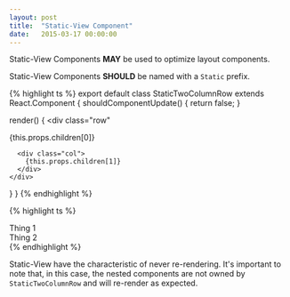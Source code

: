```yaml
---
layout: post
title:  "Static-View Component"
date:   2015-03-17 00:00:00
---
```


Static-View Components **MAY** be used to optimize layout components.

Static-View Components **SHOULD** be named with a `Static` prefix.

{% highlight ts %}
export default class StaticTwoColumnRow extends React.Component {
  shouldComponentUpdate() {
    return false;
  }

  render() {
    <div class="row"
      <div class="col">
        {this.props.children[0]}
      </div>

      <div class="col">
        {this.props.children[1]}
      </div>
    </div>
  }
}
{% endhighlight %}

{% highlight ts %}
<App>
  <StaticTwoColumnRow>
    <div>Thing 1</div>
    <div>Thing 2</div>
  </StaticTwoColumnRow>
</App>
{% endhighlight %}

Static-View have the characteristic of never re-rendering. It's important to
note that, in this case, the nested components are not owned by
`StaticTwoColumnRow` and will re-render as expected.
